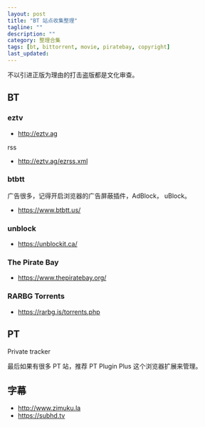 ```yaml
---
layout: post
title: "BT 站点收集整理"
tagline: ""
description: ""
category: 整理合集
tags: [bt, bittorrent, movie, piratebay, copyright]
last_updated:
---
```


不以引进正版为理由的打击盗版都是文化审查。

## BT

### eztv

- http://eztv.ag

rss

- http://eztv.ag/ezrss.xml

### btbtt
广告很多，记得开启浏览器的广告屏蔽插件，AdBlock， uBlock。

- https://www.btbtt.us/

### unblock

- https://unblockit.ca/

### The Pirate Bay

- https://www.thepiratebay.org/

### RARBG Torrents

- https://rarbg.is/torrents.php

## PT
Private tracker

最后如果有很多 PT 站，推荐 PT Plugin Plus 这个浏览器扩展来管理。

## 字幕

- <http://www.zimuku.la>
- <https://subhd.tv>

